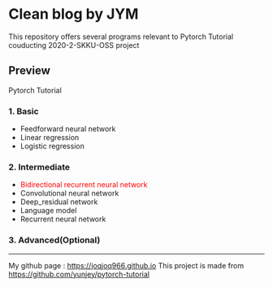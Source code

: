 # Clean blog by JYM

This repository offers several programs relevant to Pytorch Tutorial couducting 2020-2-SKKU-OSS project

## Preview
Pytorch Tutorial

### 1. Basic
  - Feedforward neural network
  - Linear regression
  - Logistic regression

### 2. Intermediate
  - <span style="color:red">Bidirectional recurrent neural network</span>
  - Convolutional neural network
  - Deep_residual network
  - Language model
  - Recurrent neural network
  
### 3. Advanced(Optional)

--------------------------------------------------------------------
My github page : https://joqjoq966.github.io
This project is made from https://github.com/yunjey/pytorch-tutorial
